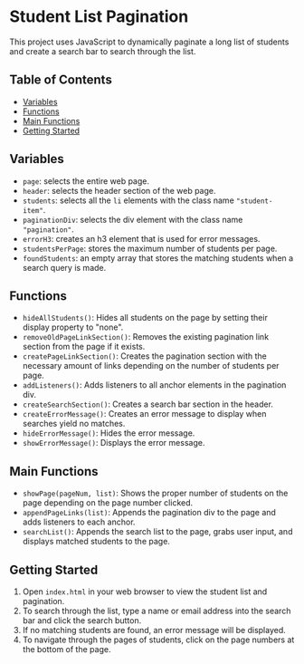 # Student List Pagination

This project uses JavaScript to dynamically paginate a long list of students and create a search bar to search through the list.

## Table of Contents
- [Variables](#variables)
- [Functions](#functions)
- [Main Functions](#main-functions)
- [Getting Started](#getting-started)

## Variables

- `page`: selects the entire web page.
- `header`: selects the header section of the web page.
- `students`: selects all the `li` elements with the class name `"student-item"`.
- `paginationDiv`: selects the div element with the class name `"pagination"`.
- `errorH3`: creates an h3 element that is used for error messages.
- `studentsPerPage`: stores the maximum number of students per page.
- `foundStudents`: an empty array that stores the matching students when a search query is made.

## Functions

- `hideAllStudents()`: Hides all students on the page by setting their display property to "none".
- `removeOldPageLinkSection()`: Removes the existing pagination link section from the page if it exists.
- `createPageLinkSection()`: Creates the pagination section with the necessary amount of links depending on the number of students per page.
- `addListeners()`: Adds listeners to all anchor elements in the pagination div.
- `createSearchSection()`: Creates a search bar section in the header.
- `createErrorMessage()`: Creates an error message to display when searches yield no matches.
- `hideErrorMessage()`: Hides the error message.
- `showErrorMessage()`: Displays the error message.

## Main Functions

- `showPage(pageNum, list)`: Shows the proper number of students on the page depending on the page number clicked.
- `appendPageLinks(list)`: Appends the pagination div to the page and adds listeners to each anchor.
- `searchList()`: Appends the search list to the page, grabs user input, and displays matched students to the page.

## Getting Started

1. Open `index.html` in your web browser to view the student list and pagination.
2. To search through the list, type a name or email address into the search bar and click the search button.
3. If no matching students are found, an error message will be displayed.
4. To navigate through the pages of students, click on the page numbers at the bottom of the page.
